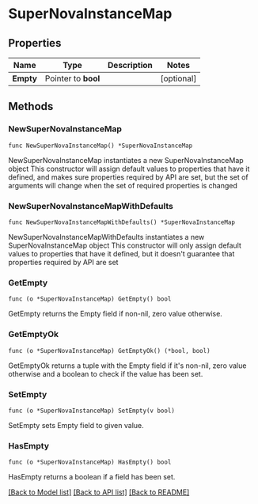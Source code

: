 # SuperNovaInstanceMap

## Properties

Name | Type | Description | Notes
------------ | ------------- | ------------- | -------------
**Empty** | Pointer to **bool** |  | [optional] 

## Methods

### NewSuperNovaInstanceMap

`func NewSuperNovaInstanceMap() *SuperNovaInstanceMap`

NewSuperNovaInstanceMap instantiates a new SuperNovaInstanceMap object
This constructor will assign default values to properties that have it defined,
and makes sure properties required by API are set, but the set of arguments
will change when the set of required properties is changed

### NewSuperNovaInstanceMapWithDefaults

`func NewSuperNovaInstanceMapWithDefaults() *SuperNovaInstanceMap`

NewSuperNovaInstanceMapWithDefaults instantiates a new SuperNovaInstanceMap object
This constructor will only assign default values to properties that have it defined,
but it doesn't guarantee that properties required by API are set

### GetEmpty

`func (o *SuperNovaInstanceMap) GetEmpty() bool`

GetEmpty returns the Empty field if non-nil, zero value otherwise.

### GetEmptyOk

`func (o *SuperNovaInstanceMap) GetEmptyOk() (*bool, bool)`

GetEmptyOk returns a tuple with the Empty field if it's non-nil, zero value otherwise
and a boolean to check if the value has been set.

### SetEmpty

`func (o *SuperNovaInstanceMap) SetEmpty(v bool)`

SetEmpty sets Empty field to given value.

### HasEmpty

`func (o *SuperNovaInstanceMap) HasEmpty() bool`

HasEmpty returns a boolean if a field has been set.


[[Back to Model list]](../README.md#documentation-for-models) [[Back to API list]](../README.md#documentation-for-api-endpoints) [[Back to README]](../README.md)


